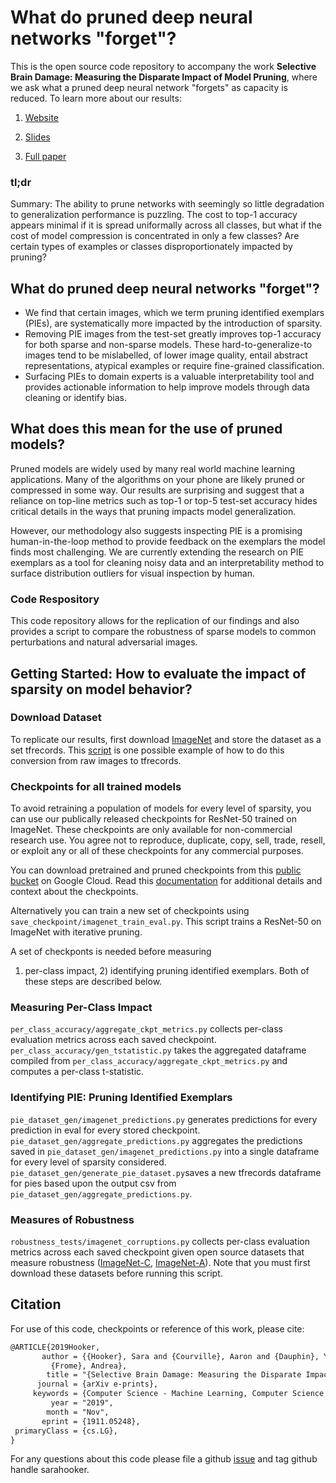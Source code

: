 # What do pruned deep neural networks "forget"?

This is the open source code repository to accompany the work **Selective Brain Damage: Measuring the Disparate Impact of Model Pruning**, where we ask what a pruned deep neural network "forgets" as capacity is reduced. To learn more about our results:

1. [Website](https://weightpruningdamage.github.io/)

2. [Slides](https://drive.google.com/file/d/1Ry3NJ-eBzGxXsw_nK1pwx27oGAVDYnCp/view?usp=sharing)

3. [Full paper](https://arxiv.org/abs/1911.05248)


### tl;dr

Summary: The ability to prune networks with seemingly so little degradation to
generalization performance is puzzling. The cost to top-1 accuracy appears
minimal if it is spread uniformally across all classes, but what if the cost of
model compression is concentrated in only a few classes? Are certain types of
examples or classes disproportionately impacted by pruning?

## What do pruned deep neural networks "forget"?

- We find that certain images, which we term pruning identified exemplars (PIEs), are systematically more impacted by the introduction of sparsity.
- Removing PIE images from the test-set greatly improves top-1 accuracy for both sparse and non-sparse models. These hard-to-generalize-to images tend to be mislabelled, of lower image quality, entail abstract representations, atypical examples or require fine-grained classification.
- Surfacing PIEs to domain experts is a valuable interpretability tool and provides actionable information to help improve models through data cleaning or identify bias.

## What does this mean for the use of pruned models?

Pruned models are widely used by many real world machine learning applications.
Many of the algorithms on your phone are likely pruned or compressed in some
way. Our results are surprising and suggest that a reliance on top-line metrics
such as top-1 or top-5 test-set accuracy hides critical details in the ways that
pruning impacts model generalization.

However, our methodology also suggests inspecting PIE is a promising human-in-the-loop method to provide feedback on the exemplars the model finds most challenging. We are currently extending the research on PIE
exemplars as a tool for cleaning noisy data and an interpretability method to surface
distribution outliers for visual inspection by human.

### Code Respository

This code repository allows for the replication of our findings and also provides a script to compare the robustness of sparse models to common perturbations and natural adversarial images.

## Getting Started: How to evaluate the impact of sparsity on model behavior?

### Download Dataset

To replicate our results, first download [ImageNet](http://www.image-net.org/) and store the dataset as a set tfrecords. This [script](https://github.com/tensorflow/models/blob/master/research/inception/inception/data/build_image_data.py) is one possible example of how to do this conversion from raw images to tfrecords.

### Checkpoints for all trained models

To avoid retraining a population of models for every level of sparsity, you can use our publically released checkpoints for ResNet-50 trained on ImageNet. These checkpoints are only available for non-commercial research use. You agree not to reproduce, duplicate, copy, sell, trade, resell, or exploit any or all of these checkpoints for any commercial purposes.

You can download pretrained and pruned checkpoints from this [public bucket](https://console.cloud.google.com/storage/browser/gresearch/pruning_identified_exemplars/) on Google Cloud.  Read this [documentation](https://drive.google.com/file/d/1AIUsd0qv7-HYCW0RFnH30uWVhVateksF/view?usp=sharing) for additional details and context about the checkpoints.

Alternatively you can train a new set of checkpoints using `save_checkpoint/imagenet_train_eval.py`. This script trains a ResNet-50 on ImageNet with
iterative pruning.

A set of checkponts is needed before measuring
1) per-class impact, 2) identifying pruning identified exemplars. Both of these steps are described below.

### Measuring Per-Class Impact

`per_class_accuracy/aggregate_ckpt_metrics.py` collects per-class evaluation metrics across each saved checkpoint.
`per_class_accuracy/gen_tstatistic.py` takes the aggregated dataframe compiled from `per_class_accuracy/aggregate_ckpt_metrics.py` and computes a per-class t-statistic.

### Identifying PIE: Pruning Identified Exemplars

`pie_dataset_gen/imagenet_predictions.py` generates predictions for every prediction in eval for every stored checkpoint.
`pie_dataset_gen/aggregate_predictions.py` aggregates the predictions saved in `pie_dataset_gen/imagenet_predictions.py` into a single dataframe for every level of sparsity considered.
`pie_dataset_gen/generate_pie_dataset.py`saves a new tfrecords dataframe for pies based upon the output csv from `pie_dataset_gen/aggregate_predictions.py`.

### Measures of Robustness

`robustness_tests/imagenet_corruptions.py` collects per-class evaluation metrics across each saved checkpoint given open source datasets that measure robustness ([ImageNet-C](https://github.com/hendrycks/robustness), [ImageNet-A](https://github.com/hendrycks/natural-adv-examples)). Note that you must first download these datasets before running this script.

## Citation

For use of this code, checkpoints or reference of this work, please cite:

```latex
@ARTICLE{2019Hooker,
       author = {{Hooker}, Sara and {Courville}, Aaron and {Dauphin}, Yann and
         {Frome}, Andrea},
        title = "{Selective Brain Damage: Measuring the Disparate Impact of Model Pruning}",
      journal = {arXiv e-prints},
     keywords = {Computer Science - Machine Learning, Computer Science - Artificial Intelligence, Computer Science - Computer Vision and Pattern Recognition, Statistics - Machine Learning},
         year = "2019",
        month = "Nov",
       eprint = {1911.05248},
 primaryClass = {cs.LG},
}
```

For any questions about this code please file a github [issue](https://github.com/google-research/google-research/issues) and tag github handle sarahooker.




